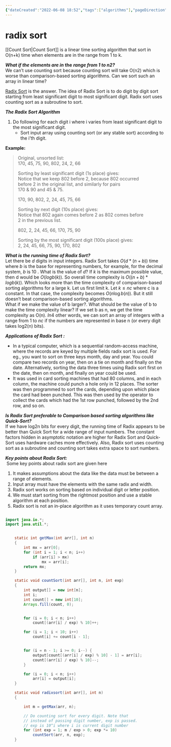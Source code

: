 ```yaml
---
{"dateCreated":"2022-06-08 18:52","tags":["algorithms"],"pageDirection":"rtl","dg-publish":true,"permalink":"/cs/algorithms/radix-sort/","dgPassFrontmatter":true}
---
```



# radix sort
[[Count Sort\|Count Sort]] is a linear time sorting algorithm that sort in O(n+k) time when elements are in the range from 1 to k.

_**What if the elements are in**_ **the** _**range from 1 to n2?**_   
We can’t use counting sort because counting sort will take O(n2) which is worse than comparison-based sorting algorithms. Can we sort such an array in linear time? 

[Radix Sort](http://en.wikipedia.org/wiki/Radix_sort) is the answer. The idea of Radix Sort is to do digit by digit sort starting from least significant digit to most significant digit. Radix sort uses counting sort as a subroutine to sort.

_**The Radix Sort Algorithm**_ 

1.  Do following for each digit i where i varies from least significant digit to the most significant digit.
    -   Sort input array using counting sort (or any stable sort) according to the i’th digit.

**Example:**

> Original, unsorted list:  
> 170, 45, 75, 90, 802, 24, 2, 66
> 
> Sorting by least significant digit (1s place) gives:  
> Notice that we keep 802 before 2, because 802 occurred  
> before 2 in the original list, and similarly for pairs  
> 170 & 90 and 45 & 75.
> 
> 170, 90, 802, 2, 24, 45, 75, 66
> 
> Sorting by next digit (10s place) gives:  
> Notice that 802 again comes before 2 as 802 comes before  
> 2 in the previous list.
> 
> 802, 2, 24, 45, 66, 170, 75, 90
> 
> Sorting by the most significant digit (100s place) gives:  
> 2, 24, 45, 66, 75, 90, 170, 802

_**What is the running time of Radix Sort?**_   
Let there be $d$ digits in input integers. Radix Sort takes $O(d*(n+b))$ time where $b$ is the base for representing numbers, for example, for the decimal system, $b$ is $10$ . What is the value of $d$? If $k$ is the maximum possible value, then d would be $O(logb(k))$. So overall time complexity is $O((n+b) * logb(k))$. Which looks more than the time complexity of comparison-based sorting algorithms for a large k. Let us first limit k. Let $k \leq nc$ where c is a constant. In that case, the complexity becomes $O(n\log b(n))$. But it still doesn’t beat comparison-based sorting algorithms.   
What if we make the value of b larger?. What should be the value of b to make the time complexity linear? If we set b as n, we get the time complexity as O(n). $In4$ other words, we can sort an array of integers with a range from 1 to $nc$ if the numbers are represented in base n (or every digit takes log2(n) bits). 

_**Applications of Radix Sort :**_ 

-   In a typical computer, which is a sequential random-access machine, where the records are keyed by multiple fields radix sort is used. For eg., you want to sort on three keys month, day and year. You could compare two records on year, then on a tie on month and finally on the date. Alternatively, sorting the data three times using Radix sort first on the date, then on month, and finally on year could be used.
-   It was used in card sorting machines that had 80 columns, and in each column, the machine could punch a hole only in 12 places. The sorter was then programmed to sort the cards, depending upon which place the card had been punched. This was then used by the operator to collect the cards which had the 1st row punched, followed by the 2nd row, and so on.

_**Is Radix Sort preferable to Comparison based sorting algorithms like Quick-Sort?**_   
If we have log2n bits for every digit, the running time of Radix appears to be better than Quick Sort for a wide range of input numbers. The constant factors hidden in asymptotic notation are higher for Radix Sort and Quick-Sort uses hardware caches more effectively. Also, Radix sort uses counting sort as a subroutine and counting sort takes extra space to sort numbers.

_**Key points about Radix Sort:**_  
 Some key points about radix sort are given here

1.  It makes assumptions about the data like the data must be between a range of elements.
2.  Input array must have the elements with the same radix and width.
3.  Radix sort works on sorting based on individual digit or letter position.
4.  We must start sorting from the rightmost position and use a stable algorithm at each position.
5.  Radix sort is not an in-place algorithm as it uses temporary count array.
```java

import java.io.*;
import java.util.*;


	static int getMax(int arr[], int n)
	{
		int mx = arr[0];
		for (int i = 1; i < n; i++)
			if (arr[i] > mx)
				mx = arr[i];
		return mx;
	}

	static void countSort(int arr[], int n, int exp)
	{
		int output[] = new int[n]; 
		int i;
		int count[] = new int[10];
		Arrays.fill(count, 0);


		for (i = 0; i < n; i++)
			count[(arr[i] / exp) % 10]++;

		for (i = 1; i < 10; i++)
			count[i] += count[i - 1];


		for (i = n - 1; i >= 0; i--) {
			output[count[(arr[i] / exp) % 10] - 1] = arr[i];
			count[(arr[i] / exp) % 10]--;
		}

		for (i = 0; i < n; i++)
			arr[i] = output[i];
	}

	static void radixsort(int arr[], int n)
	{

		int m = getMax(arr, n);

		// Do counting sort for every digit. Note that
		// instead of passing digit number, exp is passed.
		// exp is 10^i where i is current digit number
		for (int exp = 1; m / exp > 0; exp *= 10)
			countSort(arr, n, exp);
	}


```



